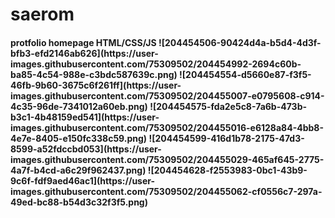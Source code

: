 ﻿# saerom
<h4> protfolio homepage HTML/CSS/JS
![204454506-90424d4a-b5d4-4d3f-bfb3-efd2146ab626](https://user-images.githubusercontent.com/75309502/204454992-2694c60b-ba85-4c54-988e-c3bdc587639c.png)
![204454554-d5660e87-f3f5-46fb-9b60-3675c6f261ff](https://user-images.githubusercontent.com/75309502/204455007-e0795608-c914-4c35-96de-7341012a60eb.png)
![204454575-fda2e5c8-7a6b-473b-b3c1-4b48159ed541](https://user-images.githubusercontent.com/75309502/204455016-e6128a84-4bb8-4e7e-8405-e150fc338c59.png)
![204454599-416d1b78-2175-47d3-8599-a52fdccbd053](https://user-images.githubusercontent.com/75309502/204455029-465af645-2775-4a7f-b4cd-a6c29f962437.png)
![204454628-f2553983-0bc1-43b9-9c6f-fdf9aed46ac1](https://user-images.githubusercontent.com/75309502/204455062-cf0556c7-297a-49ed-bc88-b54d3c32f3f5.png)
